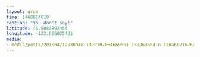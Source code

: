 ```yaml
---
layout: gram
time: 1460614610
caption: "You don't say!"
latitude: 45.5084892454
longitude: -122.666025401
media:
- media/posts/201604/12930948_1320107064669551_139063664_n_17846621626089264.jpg
---
```

